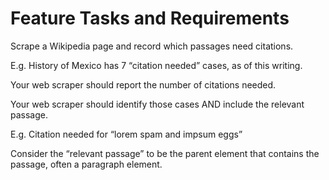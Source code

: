 # Feature Tasks and Requirements

Scrape a Wikipedia page and record which passages need citations.

E.g. History of Mexico has 7 “citation needed” cases, as of this writing.

Your web scraper should report the number of citations needed.

Your web scraper should identify those cases AND include the relevant passage.

E.g. Citation needed for “lorem spam and impsum eggs”

Consider the “relevant passage” to be the parent element that contains the passage, often a paragraph element.